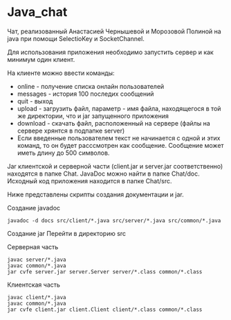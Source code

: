 # Java_chat
Чат, реализованный Анастасией Чернышевой и Морозовой Полиной на java при помощи SelectioKey и SocketChannel.

Для использования приложения необходимо запустить сервер и как минимум один клиент.

На клиенте можно ввести команды:
 - online - получение списка онлайн пользователей
 - messages - история 100 последих сообщений
 - quit - выход
 - upload - загрузить файл, параметр - имя файла, находящегося в той же директории, что и jar запущенного приложения
 - download - скачать файл, расположенный на сервере (файлы на сервере хрянтся в подпапке server)
 - Если введенные пользователем текст не начинается с одной и  этих команд, то он будет расссмотрен как сообщение. Сообщение может иметь длину до 500 символов.

Jar клиентской и серверной части (client.jar и server.jar соответственно) находятся в папке Chat. 
JavaDoc можно найти в папке Chat/doc.
Исходный код приложения находится в папке Chat/src.

Ниже представлены скрипты создания документации и jar.

Создание javadoc

```
javadoc -d docs src/client/*.java src/server/*.java src/common/*.java
```

Создание jar
Перейти в директорию src

Серверная часть

```
javac server/*.java
javac common/*.java
jar cvfe server.jar server.Server server/*.class common/*.class
```

Клиентская часть
```
javac client/*.java
javac common/*.java
jar cvfe client.jar client.Client client/*.class common/*.class
```
